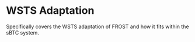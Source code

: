 # WSTS Adaptation

Specifically covers the WSTS adaptation of FROST and how it fits within the sBTC system.
